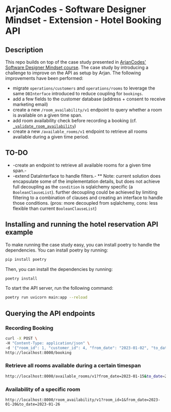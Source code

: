 # ArjanCodes - Software Designer Mindset - Extension - Hotel Booking API
## Description
This repo builds on top of the case study presented in [ArjanCodes' Software Designer Mindset course](https://www.arjancodes.com/products/the-software-designer-mindset-complete-extension/categories/2149106521). 
The case study by introducing a challenge to improve on the API as setup by Arjan. The following improvements have been performed:
* migrate `operations/customers` and `operations/rooms` to leverage the same `DBInterface` introduced to reduce coupling for `bookings`.
* add a few fields to the customer database (address + consent to receive marketing email)
* create a new `/room_availability/v1` endpoint to query whether a room is available on a given time span.
* add room availability check before recording a booking (cf. [`_validate_room_availability`](hotel/operations/bookings.py))
* create a new `/available_rooms/v1` endpoint to retrieve all rooms available during a given time period.

## TO-DO
* -create an endpoint to retrieve all available rooms for a given time span.-
* -extend DataInterface to handle filters.- 
** Note: current solution does encapsulate some of the implementation details, but does not achieve full decoupling as the `condition` is sqlalchemy specific (a `BooleanClauseList`). further decoupling could be achieved by limiting filtering to a combination of clauses and creating an interface to handle those conditions. (pros: more decoupled from sqlalchemy, cons: less flexible than current `BooleanClauseList`)

## Installing and running the hotel reservation API example

To make running the case study easy, you can install poetry to handle the dependencies. You can install poetry by running:

```bash
pip install poetry
```

Then, you can install the dependencies by running:

```bash
poetry install
```

To start the API server, run the following command:

```bash
poetry run uvicorn main:app --reload
```

## Querying the API endpoints
### Recording Booking
```bash
curl -X POST \
-H "Content-Type: application/json" \
-d '{"room_id": 1, "customer_id": 4, "from_date": "2023-01-02", "to_date": "2023-01-03"}' \
http://localhost:8000/booking
```

### Retrieve all rooms available during a certain timespan
```bash
http://localhost:8000/available_rooms/v1?from_date=2023-01-15&to_date=2023-01-18
```
### Availability of a specific room
```
http://localhost:8000/room_availability/v1?room_id=1&from_date=2023-01-20&to_date=2023-01-26
```